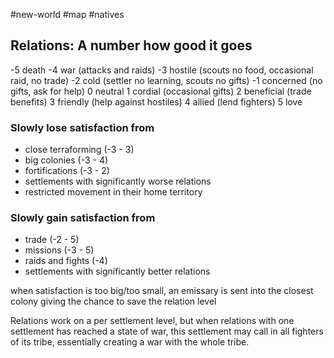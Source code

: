 #new-world #map #natives

## Relations: A number how good it goes
-5 death
-4 war (attacks and raids)
-3 hostile (scouts no food, occasional raid, no trade)
-2 cold (settler no learning, scouts no gifts)
-1 concerned (no gifts, ask for help)
0 neutral
1 cordial (occasional gifts)
2 beneficial (trade benefits)
3 friendly (help against hostiles)
4 allied (lend fighters)
5 love

### Slowly lose satisfaction from
- close terraforming (-3 - 3)
- big colonies (-3 - 4)
- fortifications (-3 - 2)
- settlements with significantly worse relations
- restricted movement in their home territory
### Slowly gain satisfaction from
- trade (-2 - 5)
- missions (-3 - 5)
- raids and fights (-4)
- settlements with significantly better relations

when satisfaction is too big/too small, an emissary is sent into the closest colony
giving the chance to save the relation level

Relations work on a per settlement level, but when relations with one settlement has reached a state of war, this settlement may call in all fighters of its tribe, essentially creating a war with the whole tribe.
